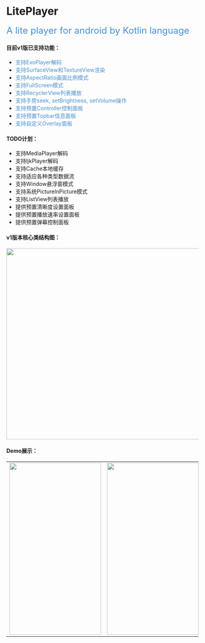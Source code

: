 # LitePlayer
<font color=#4A90CE size=5>A lite player for android by Kotlin language</font>

#### 目前v1版已支持功能：
* <font color=#4A90CE>支持ExoPlayer解码</font>
* <font color=#4A90CE>支持SurfaceView和TextureView渲染</font>
* <font color=#4A90CE>支持AspectRatio画面比例模式</font>
* <font color=#4A90CE>支持FullScreen模式</font>
* <font color=#4A90CE>支持RecyclerView列表播放</font>
* <font color=#4A90CE>支持手势seek, setBrightness, setVolume操作</font>
* <font color=#4A90CE>支持预置Controller控制面板</font>
* <font color=#4A90CE>支持预置Topbar信息面板</font>
* <font color=#4A90CE>支持自定义Overlay面板</font>

#### TODO计划：
* 支持MediaPlayer解码
* 支持IjkPlayer解码
* 支持Cache本地缓存
* 支持适应各种类型数据流
* 支持Window悬浮窗模式
* 支持系统PictureInPicture模式
* 支持ListView列表播放
* 提供预置清晰度设置面板
* 提供预置播放速率设置面板
* 提供预置弹幕控制面板



#### v1版本核心类结构图：
<img src="https://raw.githubusercontent.com/seagazer/LitePlayer/master/image/LitePlayer_ClassCore.png" width="820" height="500"/>

#### Demo展示：
<table>
<tr>
<td><center><img src="https://raw.githubusercontent.com/seagazer/LitePlayer/master/image/Screenshot_1593832506.png" width="240" height="450"/></center></td>
<td><center><img src="https://raw.githubusercontent.com/seagazer/LitePlayer/master/image/Screenshot_1593832537.png" width="240" height="450"/></center></td>
<td><center><img src="https://raw.githubusercontent.com/seagazer/LitePlayer/master/image/Screenshot_1593832554.png" width="240" height="450"/></center></td>
</tr>
</table>
